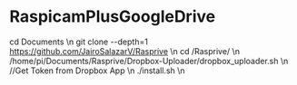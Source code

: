 # RaspicamPlusGoogleDrive

cd Documents \n
git clone --depth=1 https://github.com/JairoSalazarV/Rasprive \n
cd /Rasprive/ \n
/home/pi/Documents/Rasprive/Dropbox-Uploader/dropbox_uploader.sh \n
//Get Token from Dropbox App \n
./install.sh \n
